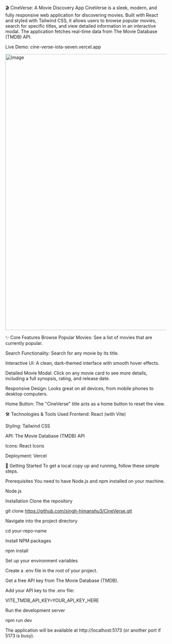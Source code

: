 🎬 CineVerse: A Movie Discovery App
CineVerse is a sleek, modern, and fully responsive web application for discovering movies. Built with React and styled with Tailwind CSS, it allows users to browse popular movies, search for specific titles, and view detailed information in an interactive modal. The application fetches real-time data from The Movie Database (TMDB) API.

Live Demo: cine-verse-iota-seven.vercel.app

<img width="1895" height="861" alt="image" src="https://github.com/user-attachments/assets/5529d5a1-aa6d-4a38-a320-933b3859ca57" />


✨ Core Features
Browse Popular Movies: See a list of movies that are currently popular.

Search Functionality: Search for any movie by its title.

Interactive UI: A clean, dark-themed interface with smooth hover effects.

Detailed Movie Modal: Click on any movie card to see more details, including a full synopsis, rating, and release date.

Responsive Design: Looks great on all devices, from mobile phones to desktop computers.

Home Button: The "CineVerse" title acts as a home button to reset the view.

🛠️ Technologies & Tools Used
Frontend: React (with Vite)

Styling: Tailwind CSS

API: The Movie Database (TMDB) API

Icons: React Icons

Deployment: Vercel

🚀 Getting Started
To get a local copy up and running, follow these simple steps.

Prerequisites
You need to have Node.js and npm installed on your machine.

Node.js

Installation
Clone the repository

git clone https://github.com/singh-himanshu3/CineVerse.git

Navigate into the project directory

cd your-repo-name

Install NPM packages

npm install

Set up your environment variables

Create a .env file in the root of your project.

Get a free API key from The Movie Database (TMDB).

Add your API key to the .env file:

VITE_TMDB_API_KEY=YOUR_API_KEY_HERE

Run the development server

npm run dev

The application will be available at http://localhost:5173 (or another port if 5173 is busy).
